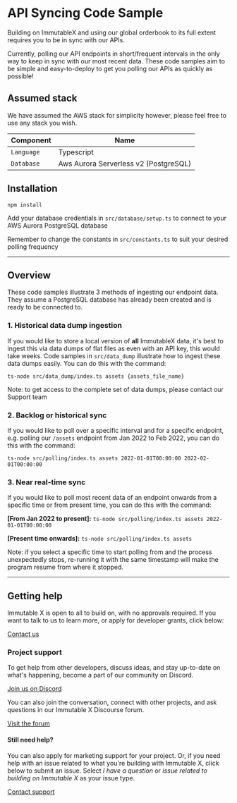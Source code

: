 # API Syncing Code Sample

Building on ImmutableX and using our global orderbook to its full extent requires you to be in sync with our APIs.

Currently, polling our API endpoints in short/frequent intervals in the only way to keep in sync with our most recent data. These code samples aim to be simple and easy-to-deploy to get you polling our APIs as quickly as possible!

## Assumed stack

We have assumed the AWS stack for simplicity however, please feel free to use any stack you wish.

| Component | Name |
| -- | -- |
| `Language` | Typescript |
| `Database` | Aws Aurora Serverless v2 (PostgreSQL) |

## Installation

`npm install`

Add your database credentials in `src/database/setup.ts` to connect to your AWS Aurora PostgreSQL database

Remember to change the constants in `src/constants.ts` to suit your desired polling frequency

*** 
## Overview

These code samples illustrate 3 methods of ingesting our endpoint data. They assume a PostgreSQL database has already been created and is ready to be connected to.

### 1. Historical data dump ingestion
If you would like to store a local version of **all** ImmutableX data, it's best to ingest this via data dumps of flat files as even with an API key, this would take weeks. Code samples in `src/data_dump` illustrate how to ingest these data dumps easily. You can do this with the command:

`ts-node src/data_dump/index.ts assets {assets_file_name}`

Note: to get access to the complete set of data dumps, please contact our Support team

### 2. Backlog or historical sync
If you would like to poll over a specific interval and for a specific endpoint, e.g. polling our `/assets` endpoint from Jan 2022 to Feb 2022, you can do this with the command:

`ts-node src/polling/index.ts assets 2022-01-01T00:00:00 2022-02-01T00:00:00`

### 3. Near real-time sync
If you would like to poll most recent data of an endpoint onwards from a specific time or from present time, you can do this with the command:

**[From Jan 2022 to present]:** `ts-node src/polling/index.ts assets 2022-01-01T00:00:00`

**[Present time onwards]:** `ts-node src/polling/index.ts assets`

Note: if you select a specific time to start polling from and the process unexpectedly stops, re-running it with the same timestamp will make the program resume from where it stopped.

***

## Getting help

Immutable X is open to all to build on, with no approvals required. If you want to talk to us to learn more, or apply for developer grants, click below:

[Contact us](https://www.immutable.com/contact)

### Project support

To get help from other developers, discuss ideas, and stay up-to-date on what's happening, become a part of our community on Discord.

[Join us on Discord](https://discord.gg/TkVumkJ9D6)

You can also join the conversation, connect with other projects, and ask questions in our Immutable X Discourse forum.

[Visit the forum](https://forum.immutable.com/)

#### Still need help?

You can also apply for marketing support for your project. Or, if you need help with an issue related to what you're building with Immutable X, click below to submit an issue. Select _I have a question_ or _issue related to building on Immutable X_ as your issue type.

[Contact support](https://support.immutable.com/hc/en-us/requests/new)
